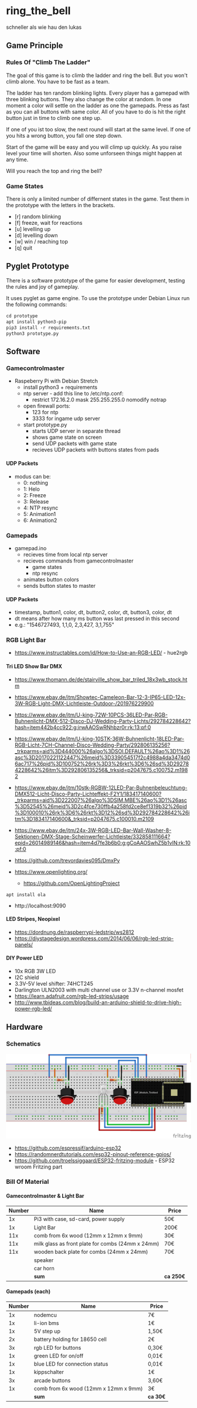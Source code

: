 # ring_the_bell
schneller als wie hau den lukas

## Game Principle
### Rules Of "Climb The Ladder"
The goal of this game is to climb the ladder and ring the bell. But
you won't climb alone. You have to be fast as a team.

The ladder has ten random blinking lights. Every player has a gamepad with three
blinking buttons. They also change the color at random. In one moment a color will
settle on the ladder as one the gamepads. Press as fast as you can all buttons 
with same color. All of you have to do is hit the right button just in time to 
climb one step up.

If one of you ist too slow, the next round will start at the same level.
If one of you hits a wrong button, you fall one step down.

Start of the game will be easy and you will climp up quickly. As you raise level
your time will shorten. Also some unforseen things might happen at any time.

Will you reach the top and ring the bell?

### Game States
There is only a limited number of differnent states in the game. Test them in
the prototype with the letters in the brackets.
* [r] random blinking
* [f] freeze, wait for reactions
* [u] levelling up
* [d] levelling down
* [w] win / reaching top
* [q] quit

## Pyglet Prototype
There is a software prototype of the game for easier development, testing
the rules and joy of gameplay.

It uses pyglet as game engine. To use the prototype under Debian Linux run the following commands:
```
cd prototype
apt install python3-pip
pip3 install -r requirements.txt
python3 prototype.py
```

## Software
### Gamecontrolmaster
* Raspeberry Pi with Debian Stretch
  * install python3 + requirements
  * ntp server - add this line to /etc/ntp.conf:
    * restrict 172.16.2.0 mask 255.255.255.0 nomodify notrap
  * open firewall ports:
    * 123 for ntp
    * 3333 for ingame udp server
  * start prototype.py
    * starts UDP server in separate thread
    * shows game state on screen
    * send UDP packets with game state
    * recieves UDP packets with buttons states from pads

#### UDP Packets
* modus can be:
  * 0: nothing
  * 1: Helo
  * 2: Freeze
  * 3: Release
  * 4: NTP resync
  * 5: Animation1
  * 6: Animation2

### Gamepads
* gamepad.ino
  * recieves time from local ntp server
  * recieves commands from gamecontrolmaster
    * game states
    * ntp resync
  * animates button colors
  * sends button states to master

#### UDP Packets
* timestamp, button1, color, dt, button2, color, dt, button3, color, dt
 * dt means after how many ms button was last pressed in this second
 * e.g.: "1546727493, 1,1,0, 2,3,427, 3,1,755"

### RGB Light Bar
* https://www.instructables.com/id/How-to-Use-an-RGB-LED/ - hue2rgb

#### Tri LED Show Bar DMX
* https://www.thomann.de/de/stairville_show_bar_triled_18x3wb_stock.htm
* https://www.ebay.de/itm/Showtec-Cameleon-Bar-12-3-IP65-LED-12x-3W-RGB-Light-DMX-Lichtleiste-Outdoor-/201976229900
* https://www.ebay.de/itm/U-king-72W-10PCS-36LED-Par-RGB-Buhnenlicht-DMX-512-Disco-DJ-Wedding-Party-Lichts/292784228642?hash=item442b4cc922:g:irwAAOSwRNhbzr0r:rk:13:pf:0
* https://www.ebay.de/itm/U-king-10STK-36W-Buhnenlicht-18LED-Par-RGB-Licht-7CH-Channel-Disco-Wedding-Party/292806135256?_trkparms=aid%3D444000%26algo%3DSOI.DEFAULT%26ao%3D1%26asc%3D20170221122447%26meid%3D339054517f2c4988a4da3474d06ac717%26pid%3D100752%26rk%3D3%26rkt%3D6%26sd%3D292784228642%26itm%3D292806135256&_trksid=p2047675.c100752.m1982
* https://www.ebay.de/itm/10stk-RGBW-12LED-Par-Buhnenbeleuchtung-DMX512-Licht-Disco-Party-Lichteffekt-F2Y1/183417140600?_trkparms=aid%3D222007%26algo%3DSIM.MBE%26ao%3D1%26asc%3D52545%26meid%3D2c4fce730ffb4a258fd2ce8ef1319b32%26pid%3D100010%26rk%3D6%26rkt%3D12%26sd%3D292784228642%26itm%3D183417140600&_trksid=p2047675.c100010.m2109
* https://www.ebay.de/itm/24x-3W-RGB-LED-Bar-Wall-Washer-8-Sektionen-DMX-Stage-Scheinwerfer-Lichtleiste/332858111664?epid=26014989146&hash=item4d7fe3b6b0:g:gCoAAOSwhZ5b1vIN:rk:10:pf:0

* https://github.com/trevordavies095/DmxPy
* https://www.openlighting.org/
  * https://github.com/OpenLightingProject
```
apt install ola
```
* http://localhost:9090

#### LED Stripes, Neopixel
* https://dordnung.de/raspberrypi-ledstrip/ws2812
* https://diystagedesign.wordpress.com/2014/06/06/rgb-led-strip-panels/

#### DIY Power LED
* 10x RGB 3W LED
* I2C shield
* 3.3V-5V level shifter: 74HCT245
* Darlington ULN2003 with multi channel use or 3.3V n-channel mosfet
* https://learn.adafruit.com/rgb-led-strips/usage
* http://www.tbideas.com/blog/build-an-arduino-shield-to-drive-high-power-rgb-led/

## Hardware

### Schematics
![gamepad, buttons, leds](gamepad/gamepad_with_3_buttons_Steckplatine.png)

* https://github.com/espressif/arduino-esp32
* https://randomnerdtutorials.com/esp32-pinout-reference-gpios/
* https://github.com/troelssiggaard/ESP32-fritzing-module - ESP32 wroom Fritzing part

### Bill Of Material
#### Gamecontrolmaster & Light Bar
| Number | Name | Price |
| ------ | ---- | ----- |
| 1x | Pi3 with case, sd-card, power supply | 50€ |
| 1x | Light Bar | 200€ |
| 11x | comb from 6x wood (12mm x 12mm x 9mm)| 30€ |
| 11x | milk glass as front plate for combs (24mm x 24mm) | 70€ |
| 11x | wooden back plate for combs (24mm x 24mm) | 70€ |
| | speaker | |
| | car horn | |
| | **sum** | **ca 250€** |

#### Gamepads (each)
| Number | Name | Price |
| ------ | ---- | ----- |
| 1x | nodemcu | 7€ |
| 1x | li-ion bms | 1€ |
| 1x | 5V step up | 1,50€ |
| 2x | battery holding for 18650 cell | 2€ |
| 3x | rgb LED for buttons | 0,30€ |
| 1x | green LED for on/off | 0,01€ |
| 1x | blue LED for connection status | 0,01€ |
| 1x | kippschalter | 1€ |
| 3x | arcade buttons | 3,60€ |
| 1x | comb from 6x wood (12mm x 12mm x 9mm)| 3€ |
| | **sum** | **ca 30€** |

